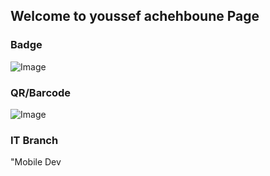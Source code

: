 ## Welcome to youssef achehboune Page


### Badge
![Image](badges/youssefachehboune.png)

### QR/Barcode
![Image](qr/qr_youssefachehboune.png)
### IT Branch
"Mobile Dev
